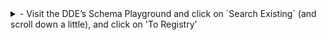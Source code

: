 <details>
  <summary>
    - Visit the DDE’s Schema Playground and click on `Search Existing` (and scroll down a little), and click on 'To Registry'
  </summary>  
  
  (['Search existing' screenshot](https://docs.google.com/presentation/d/1yl_aTm-od5U729-nVZWsGnl33oTDTS3NNlLzou60phI/edit#slide=id.p5)), (['To Registry' screenshot](https://docs.google.com/presentation/d/1yl_aTm-od5U729-nVZWsGnl33oTDTS3NNlLzou60phI/edit#slide=id.p6))
  
- Enter the class of interest into the search box and [click the search icon](https://docs.google.com/presentation/d/1yl_aTm-od5U729-nVZWsGnl33oTDTS3NNlLzou60phI/edit#slide=id.p7).
  <details>
    <summary> Understanding the search interface </summary>
    
  - The search box can be used to locate classes for various sources. Eg- a search for ‘CreativeWork’ gives 2 results: one from schema.org (schema namespace), one from outbreak.info (outbreak namespace)
  - The list of types (or classes) provided shows all the matches for your search, as well as describing what they are a subclass of, where appropriate.
  - The icon 'home' indicates the namespace for that class. For example, the 'home' icon followed by the linked term "schema" indicates that a class comes from schema.org
  - Each row in the table presented has an expandable ‘+’, where properties for that type are listed as a comma delimited list.
    
  </details>
  <details>
    <summary> Selecting an appropriate class </summary>
    
  - Note that all Schema.org classes are already registered and available from the DDE. They will be under the `schema` namespace (ie - it will have the term `schema` next to the little home icon
  - New types should generally be derived from existing schema.org or bioschemas classes (ie- parent namespace is `schema` or `bioschemastypes`
  - The bioschemas community has 5 namespaces within the DDE registry which help distinguish classes that are drafts, releases, types, profiles, and deprecated specifications.
  - You can compare up to 4 classes using by selecting classes by [clicking on the checkbox](https://docs.google.com/presentation/d/1yl_aTm-od5U729-nVZWsGnl33oTDTS3NNlLzou60phI/edit#slide=id.g12bfbc3a89b_3_0) to select a class for comparison. Once you have selected the classes you’d like to compare, [click on the (not equal) icon](https://docs.google.com/presentation/d/1yl_aTm-od5U729-nVZWsGnl33oTDTS3NNlLzou60phI/edit#slide=id.g1286c9c5fea_0_0)
  </details>

</details>  
